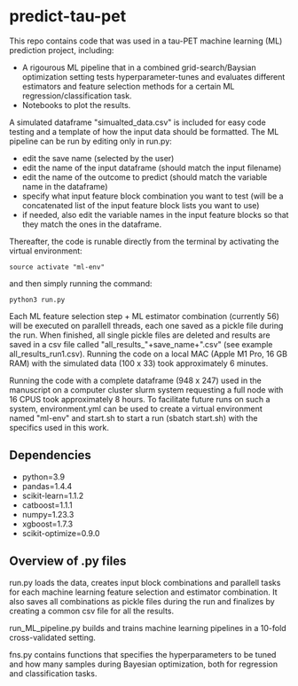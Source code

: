 # predict-tau-pet

This repo contains code that was used in a tau-PET machine learning (ML) prediction project, including:
- A rigourous ML pipeline that in a combined grid-search/Baysian optimization setting tests hyperparameter-tunes and evaluates different estimators and feature selection methods for a certain ML regression/classification task.
- Notebooks to plot the results.

A simulated dataframe "simualted_data.csv" is included for easy code testing and a template of how the input data should be formatted.
The ML pipeline can be run by editing only in run.py:
- edit the save name (selected by the user)
- edit the name of the input dataframe (should match the input filename)
- edit the name of the outcome to predict (should match the variable name in the dataframe)
- specify what input feature block combination you want to test (will be a concatenated list of the input feature block lists you want to use)
- if needed, also edit the variable names in the input feature blocks so that they match the ones in the dataframe.

Thereafter, the code is runable directly from the terminal by activating the virtual environment:

```console
source activate "ml-env"
```

and then simply running the command:

```console
python3 run.py
```

Each ML feature selection step + ML estimator combination (currently 56) will be executed on parallell threads, each one saved as a pickle file during the run. When finished, all single pickle files are deleted and results are saved in a csv file called "all_results_"+save_name+".csv" (see example all_results_run1.csv). Running the code on a local MAC (Apple M1 Pro, 16 GB RAM) with the simulated data (100 x 33) took approximately 6 minutes. 

Running the code with a complete dataframe (948 x 247) used in the manuscript on a computer cluster slurm system requesting a full node with 16 CPUS took approximately 8 hours. To facilitate future runs on such a system, environment.yml can be used to create a virtual environment named "ml-env" and start.sh to start a run (sbatch start.sh) with the specifics used in this work.

## Dependencies

  - python=3.9
  - pandas=1.4.4
  - scikit-learn=1.1.2
  - catboost=1.1.1
  - numpy=1.23.3
  - xgboost=1.7.3
  - scikit-optimize=0.9.0

## Overview of .py files

run.py loads the data, creates input block combinations and parallell tasks for each machine learning feature selection and estimator combination. It also saves all combinations as pickle files during the run and finalizes by creating a common csv file for all the results.

run_ML_pipeline.py builds and trains machine learning pipelines in a 10-fold cross-validated setting. 

fns.py contains functions that specifies the hyperparameters to be tuned and how many samples during Bayesian optimization, both for regression and classification tasks. 


